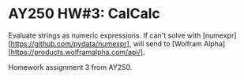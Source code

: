 # AY250 HW#3: CalCalc

Evaluate strings as numeric expressions. If can't solve with [numexpr][https://github.com/pydata/numexpr],
will send to [Wolfram Alpha][https://products.wolframalpha.com/api/].

Homework assignment 3 from AY250.
